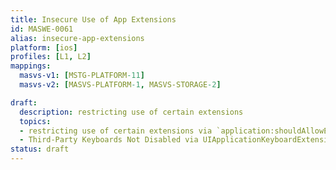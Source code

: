 ```yaml
---
title: Insecure Use of App Extensions
id: MASWE-0061
alias: insecure-app-extensions
platform: [ios]
profiles: [L1, L2]
mappings:
  masvs-v1: [MSTG-PLATFORM-11]
  masvs-v2: [MASVS-PLATFORM-1, MASVS-STORAGE-2]

draft:
  description: restricting use of certain extensions
  topics:
  - restricting use of certain extensions via `application:shouldAllowExtensionPointIdentifier:`
  - Third-Party Keyboards Not Disabled via UIApplicationKeyboardExtensionPointIdentifier
status: draft
---
```


